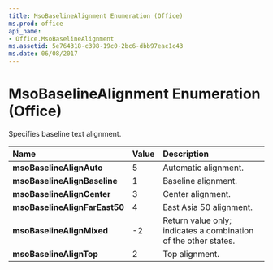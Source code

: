 ```yaml
---
title: MsoBaselineAlignment Enumeration (Office)
ms.prod: office
api_name:
- Office.MsoBaselineAlignment
ms.assetid: 5e764318-c398-19c0-2bc6-dbb97eac1c43
ms.date: 06/08/2017
---
```



# MsoBaselineAlignment Enumeration (Office)

Specifies baseline text alignment.



|Name|Value|Description|
|:-----|:-----|:-----|
|**msoBaselineAlignAuto**|5|Automatic alignment.|
|**msoBaselineAlignBaseline**|1|Baseline alignment.|
|**msoBaselineAlignCenter**|3|Center alignment.|
|**msoBaselineAlignFarEast50**|4|East Asia 50 alignment.|
|**msoBaselineAlignMixed**|-2|Return value only; indicates a combination of the other states. |
|**msoBaselineAlignTop**|2|Top alignment.|

